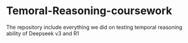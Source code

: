 # Temoral-Reasoning-coursework
The repository include everything we did on testing temporal reasoning ability of Deepseek v3 and R1

